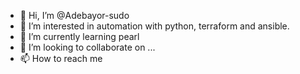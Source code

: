 - 👋 Hi, I’m @Adebayor-sudo
- 👀 I’m interested in automation with python, terraform and ansible. 
- 🌱 I’m currently learning pearl
- 💞️ I’m looking to collaborate on ...
- 📫 How to reach me 

<!---
Adebayor-sudo/Adebayor-sudo is a ✨ special ✨ repository because its `README.md` (this file) appears on your GitHub profile.
You can click the Preview link to take a look at your changes.
--->
